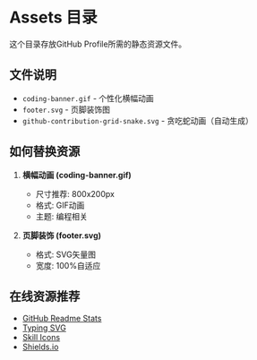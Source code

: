 # Assets 目录

这个目录存放GitHub Profile所需的静态资源文件。

## 文件说明

- `coding-banner.gif` - 个性化横幅动画
- `footer.svg` - 页脚装饰图
- `github-contribution-grid-snake.svg` - 贪吃蛇动画（自动生成）

## 如何替换资源

1. **横幅动画 (coding-banner.gif)**
   - 尺寸推荐: 800x200px
   - 格式: GIF动画
   - 主题: 编程相关

2. **页脚装饰 (footer.svg)**
   - 格式: SVG矢量图
   - 宽度: 100%自适应

## 在线资源推荐

- [GitHub Readme Stats](https://github.com/anuraghazra/github-readme-stats)
- [Typing SVG](https://github.com/DenverCoder1/readme-typing-svg)
- [Skill Icons](https://github.com/tandpfun/skill-icons)
- [Shields.io](https://shields.io/)
